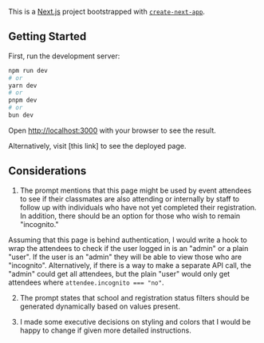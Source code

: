 This is a [Next.js](https://nextjs.org/) project bootstrapped with [`create-next-app`](https://github.com/vercel/next.js/tree/canary/packages/create-next-app).

## Getting Started

First, run the development server:

```bash
npm run dev
# or
yarn dev
# or
pnpm dev
# or
bun dev
```

Open [http://localhost:3000](http://localhost:3000) with your browser to see the result.

Alternatively, visit [this link] to see the deployed page.

## Considerations

1. The prompt mentions that this page might be used by event attendees to see if their classmates are also attending or
   internally by staff to follow up with individuals who have not yet completed their registration. In addition, there should be an option for those who wish to remain "incognito."

Assuming that this page is behind authentication, I would write a hook to wrap the attendees to check if the user logged in is an "admin" or a plain "user". If the user is an "admin" they will be able to view those who are "incognito". Alternatively, if there is a way to make a separate API call, the "admin" could get all attendees, but the plain "user" would only get attendees where `attendee.incognito === "no"`.

2. The prompt states that school and registration status filters should be generated dynamically based on values present.

3. I made some executive decisions on styling and colors that I would be happy to change if given more detailed instructions.
